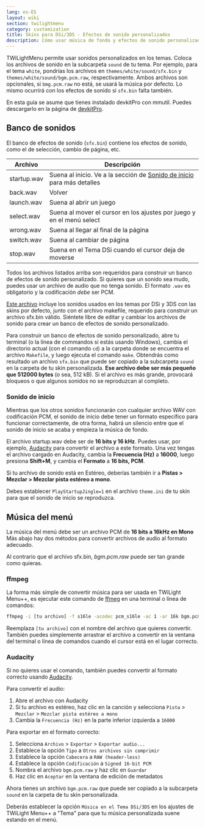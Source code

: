 ```yaml
---
lang: es-ES
layout: wiki
section: twilightmenu
category: customization
title: Skins para DSi/3DS - Efectos de sonido personalizados
description: Cómo usar música de fondo y efectos de sonido personalizados en las skins de DSi y 3DS de TWiLight Menu++
---
```


TWiLightMenu permite usar sonidos personalizados en los temas. Coloca los archivos de sonido en la subcarpeta `sound` de tu tema. Por ejemplo, para el tema `white`, pondrías los archivos en `themes/white/sound/sfx.bin` y `themes/white/sound/bgm.pcm.raw`, respectivamente. Ambos archivos son opcionales, si `bmg.pcm.raw` no está, se usará la música por defecto. Lo mismo ocurrirá con los efectos de sonido si `sfx.bin` falta también.

En esta guía se asume que tienes instalado devkitPro con mmutil. Puedes descargarlo en la página de [devkitPro](https://devkitpro.org/wiki/Getting_Started).

## Banco de sonidos
El banco de efectos de sonido (`sfx.bin`) contiene los efectos de sonido, como el de selección, cambio de página, etc.

| Archivo     | Descripción                                                                              |
| ----------- | ---------------------------------------------------------------------------------------- |
| startup.wav | Suena al inicio. Ve a la sección de [Sonido de inicio](#startup-sound) para más detalles |
| back.wav    | Volver                                                                                   |
| launch.wav  | Suena al abrir un juego                                                                  |
| select.wav  | Suena al mover el cursor en los ajustes por juego y en el menú select                    |
| wrong.wav   | Suena al llegar al final de la página                                                    |
| switch.wav  | Suena al cambiar de página                                                               |
| stop.wav    | Suena en el Tema DSi cuando el cursor deja de moverse                                    |

Todos los archivos listados arriba son requeridos para construir un banco de efectos de sonido personalizado. Si quieres que un sonido sea mudo, puedes usar un archivo de audio que no tenga sonido. El formato `.wav` es obligatorio y la codificación *debe* ser PCM.

[Este archivo](/assets/files/sfx-example.zip) incluye los sonidos usados en los temas por DSi y 3DS con las skins por defecto, junto con el archivo makefile, requerido para construir un archivo sfx.bin válido. Siéntete libre de editar y cambiar los archivos de sonido para crear un banco de efectos de sonido personalizado.

Para construir un banco de efectos de sonido personalizado, abre tu terminal (o la línea de commandos si estás usando Windows), cambia el directorio actual (con el comando `cd`) a la carpeta donde se encuentra el archivo `Makefile`, y luego ejecuta el comando `make`. Obtendrás como resultado un archivo `sfx.bin` que puede ser copiado a la subcarpeta `sound` en la carpeta de tu skin personalizada. **Ese archivo debe ser más pequeño que 512000 bytes** (o sea, 512 kB). Si el archivo es más grande, provocará bloqueos o que algunos sonidos no se reproduzcan al completo.

### Sonido de inicio
Mientras que los otros sonidos funcionarán con cualquier archivo WAV con codificación PCM, el sonido de inicio debe tener un formato específico para funcionar correctamente, de otra forma, habrá un silencio entre que el sonido de inicio se acaba y empieza la música de fondo.

El archivo startup.wav debe ser de **16 bits y 16 kHz**. Puedes usar, por ejemplo, [Audacity](https://www.audacityteam.org/download/) para convertir el archivo a este formato. Una vez tengas el archivo cargado en Audacity, cambia la **Frecuencia (Hz)** a **16000**, luego presiona **Shift+M**, y cambia el **Formato** a **16 bits, PCM**.

Si tu archivo de sonido está en Estéreo, deberías también ir a **Pistas > Mezclar > Mezclar pista estéreo a mono**.

Debes establecer `PlayStartupJingle=1` en el archivo `theme.ini` de tu skin para que el sonido de inicio se reproduzca.


## Música del menú
La música del menú debe ser un archivo PCM de **16 bits a 16kHz en Mono** Más abajo hay dos métodos para convertir archivos de audio al formato adecuado.

Al contrario que el archivo sfx.bin, *bgm.pcm.raw* puede ser tan grande como quieras.

### ffmpeg
La forma más simple de convertir música para ser usada en TWiLight Menu++, es ejecutar este comando de [ffmeg](https://ffmpeg.org) en una terminal o línea de comandos:

```bash
ffmpeg -i [tu archivo] -f s16le -acodec pcm_s16le -ac 1 -ar 16k bgm.pcm.raw
```

Reemplaza `[tu archivo]` con el nombre del archivo que quieres convertir. También puedes simplemente arrastrar el archivo a convertir en la ventana del terminal o línea de comandos cuando el cursor está en el lugar correcto.

### Audacity
Si no quieres usar el comando, también puedes convertir al formato correcto usando [Audacity](https://www.audacityteam.org/download/).

Para convertir el audio:
1. Abre el archivo con Audacity
1. Si tu archivo es estéreo, haz clic en la canción y selecciona `Pista` > `Mezclar` > `Mezclar pista estéreo a mono`
1. Cambia la `Frecuencia (Hz)` en la parte inferior izquierda a `16000`

Para exportar en el formato correcto:
1. Selecciona `Archivo` > `Exportar` > `Exportar audio...`
1. Establece la opción `Tipo` a `Otros archivos sin comprimir`
1. Establece la opción `Cabecera` a `RAW (header-less)`
1. Establece la opción `Codificación` a `Signed 16-bit PCM`
1. Nombra el archivo `bgm.pcm.raw` y haz clic en `Guardar`
1. Haz clic en `Aceptar` en la ventana de edición de metadatos

Ahora tienes un archivo `bgm.pcm.raw` que puede ser copiado a la subcarpeta `sound` en la carpeta de tu skin personalizada.

 Deberás establecer la opción `Música en el Tema DSi/3DS` en los ajustes de TWiLight Menu++ a "Tema" para que tu música personalizada suene estando en el menú.
